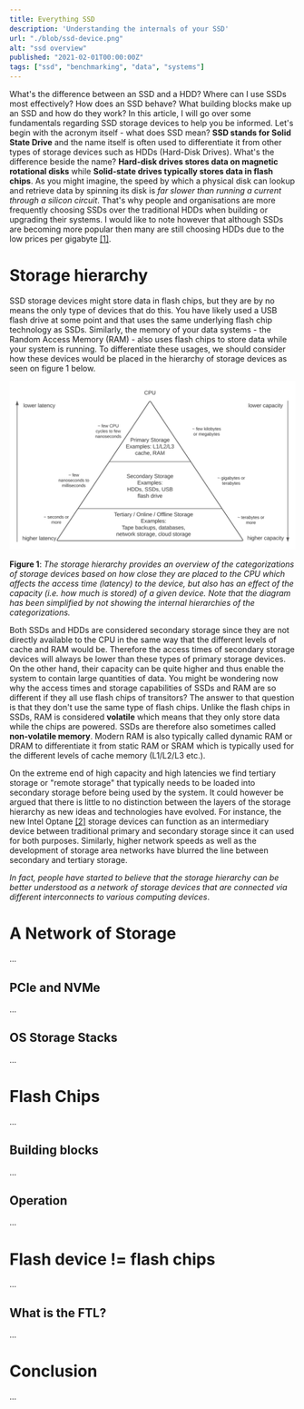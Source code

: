 ```yaml
---
title: Everything SSD
description: 'Understanding the internals of your SSD'
url: "./blob/ssd-device.png"
alt: "ssd overview"
published: "2021-02-01T00:00:00Z"
tags: ["ssd", "benchmarking", "data", "systems"]
---
```


What's the difference between an SSD and a HDD? Where can I use SSDs most effectively? How does an SSD behave? What building blocks make up an SSD and how do they work? In this article, I will go over some fundamentals regarding SSD storage devices to help you be informed. Let's begin with the acronym itself - what does SSD mean? **SSD stands for Solid State Drive** and the name itself is often used to differentiate it from other types of storage devices such as HDDs (Hard-Disk Drives). What's the difference beside the name? **Hard-disk drives stores data on magnetic rotational disks** while **Solid-state drives typically stores data in flash chips**. As you might imagine, the speed by which a physical disk can lookup and retrieve data by spinning its disk is *far slower than running a current through a silicon circuit*. That's why people and organisations are more frequently choosing SSDs over the traditional HDDs when building or upgrading their systems. I would like to note however that although SSDs are becoming more popular then many are still choosing HDDs due to the low prices per gigabyte [[1]](https://thessdguy.com/are-ssds-approaching-price-parity-with-hdds/).

# Storage hierarchy
SSD storage devices might store data in flash chips, but they are by no means the only type of devices that do this. You have likely used a USB flash drive at some point and that uses the same underlying flash chip technology as SSDs. Similarly, the memory of your data systems - the Random Access Memory (RAM) - also uses flash chips to store data while your system is running. To differentiate these usages, we should consider how these devices would be placed in the hierarchy of storage devices as seen on figure 1 below. 

<img alt="Storage Hierarchy" src="./blob/storage-hierarchy.svg" class="img-fluid p-1">

**Figure 1**: *The storage hierarchy provides an overview of the categorizations of storage devices based on how close they are placed to the CPU which affects the access time (latency) to the device, but also has an effect of the capacity (i.e. how much is stored) of a given device. Note that the diagram has been simplified by not showing the internal hierarchies of the categorizations.*

Both SSDs and HDDs are considered secondary storage since they are not directly available to the CPU in the same way that the different levels of cache and RAM would be. Therefore the access times of secondary storage devices will always be lower than these types of primary storage devices. On the other hand, their capacity can be quite higher and thus enable the system to contain large quantities of data. You might be wondering now why the access times and storage capabilities of SSDs and RAM are so different if they all use flash chips of transitors? The answer to that question is that they don't use the same type of flash chips. Unlike the flash chips in SSDs, RAM is considered **volatile** which means that they only store data while the chips are powered. SSDs are therefore also sometimes called **non-volatile memory**. Modern RAM is also typically called dynamic RAM or DRAM to differentiate it from static RAM or SRAM which is typically used for the different levels of cache memory (L1/L2/L3 etc.). 

On the extreme end of high capacity and high latencies we find tertiary storage or "remote storage" that typically needs to be loaded into secondary storage before being used by the system. It could however be argued that there is little to no distinction between the layers of the storage hierarchy as new ideas and technologies have evolved. For instance, the new Intel Optane [[2]](https://www.intel.com/content/www/us/en/architecture-and-technology/intel-optane-technology.html) storage devices can function as an intermediary device between traditional primary and secondary storage since it can used for both purposes. Similarly, higher network speeds as well as the development of storage area networks have blurred the line between secondary and tertiary storage. 

*In fact, people have started to believe that the storage hierarchy can be better understood as a network of storage devices that are connected via different interconnects to various computing devices*. 

# A Network of Storage
...

## PCIe and NVMe
... 

## OS Storage Stacks
...

# Flash Chips
...

## Building blocks
...

## Operation
...

# Flash device != flash chips
...

## What is the FTL?
...

# Conclusion
...
